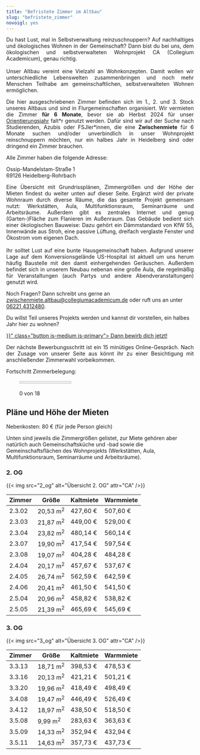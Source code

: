 ```yaml
---
title: "Befristete Zimmer im Altbau"
slug: "befristete_zimmer"
novoigl: yes
---
```


<p style="text-align:justify">
Du hast Lust, mal in Selbstverwaltung reinzuschnuppern? Auf nachhaltiges und ökologisches Wohnen in der Gemeinschaft?
Dann bist du bei uns, dem ökologischen und selbstverwalteten Wohnprojekt CA (Collegium Academicum), genau richtig.
<br><br>
Unser Altbau vereint eine Vielzahl an Wohnkonzepten. Damit wollen wir unterschiedliche Lebenswelten zusammenbringen und
noch mehr Menschen Teilhabe am gemeinschaftlichen, selbstverwalteten Wohnen ermöglichen.
</p>

<div class="color-block">
<p style="text-align:justify">
Die hier ausgeschriebenen Zimmer befinden sich im 1., 2. und 3. Stock unseres Altbaus und sind in Flurgemeinschaften organisiert.
Wir vermieten die Zimmer <b>für 6 Monate</b>, bevor sie ab Herbst 2024 für unser
<a href="/orientierungsjahr">Orientierungsjahr</a> falt*r genutzt werden.
Dafür sind wir auf der Suche nach Studierenden, Azubis oder FSJler*innen, die eine <b>Zwischenmiete</b> für 6 Monate suchen
und/oder unverbindlich in unser Wohnprojekt reinschnuppern möchten, nur ein halbes Jahr in Heidelberg sind oder
dringend ein Zimmer brauchen.
</p>
</div>

Alle Zimmer haben die folgende Adresse:

Ossip-Mandelstam-Straße 1 \
69126 Heidelberg-Rohrbach

<p style="text-align:justify">
Eine Übersicht mit Grundrissplänen, Zimmergrößen und der Höhe der Mieten findest du weiter unten auf dieser Seite.
Ergänzt wird der private Wohnraum durch diverse Räume, die das gesamte Projekt gemeinsam nutzt:
Werkstätten, Aula, Multifunktionsraum, Seminarräume und Arbeitsräume.
Außerdem gibt es zentrales Internet und genug (Garten-)Fläche zum Flanieren im Außenraum.
Das Gebäude bedient sich einer ökologischen Bauweise: Dazu gehört ein Dämmstandard von KfW 55, Innenwände aus Stroh,
eine passive Lüftung, dreifach verglaste Fenster und Ökostrom vom eigenen Dach.
<br><br>
Ihr solltet Lust auf eine bunte Hausgemeinschaft haben. Aufgrund unserer Lage auf dem Konversionsgelände US-Hospital ist
aktuell um uns herum häufig Baustelle mit den damit einhergehenden Geräuschen.
Außerdem befindet sich in unserem Neubau nebenan eine große Aula, die regelmäßig für Veranstaltungen
(auch Partys und andere Abendveranstaltungen) genutzt wird.
</p>

Noch Fragen? Dann schreibt uns gerne an zwischenmiete.altbau@collegiumacademicum.de oder ruft uns an unter <a href="tel:062214312480">06221 4312480</a>.

Du willst Teil unseres Projekts werden und kannst dir vorstellen, ein halbes Jahr hier zu wohnen?

</p>

<div class="buttons is-centered">
    <a href="{{< relref "/bewerbung_befristet" >}}" class="button is-medium is-primary">
        <span class="icon">
            <i class="icon-home"></i>
        </span>
        <span>Dann bewirb dich jetzt!</span>
    </a>
</div>

<p style="text-align:justify">
Der nächste Bewerbungsschritt ist ein 15 minütiges Online-Gespräch.
Nach der Zusage von unserer Seite aus könnt ihr zu einer Besichtigung mit anschließender Zimmerwahl vorbeikommen.
</p>

Fortschritt Zimmerbelegung:
<div style="width:86%; margin-left:7%; margin-bottom:0px; margin-top:0px">
<div class="progress-wrapperEinzug">
  <progress class="progress is-large is-primary" value="0" max="18"></progress>
  <p class="progress-value has-text-white" style="--progressing: 180;">0 von 18</p>
</div>
</div>

## Pläne und Höhe der Mieten

Nebenkosten: 80 € (für jede Person gleich)

Unten sind jeweils die Zimmergrößen gelistet, zur Miete gehören aber natürlich auch Gemeinschaftsküche und -bad
sowie die Gemeinschaftsflächen des Wohnprojekts (Werkstätten, Aula, Multifunktionsraum, Seminarräume und Arbeitsräume).

<!--### 1. OG

{{< img src="1_og" alt="Übersicht 1. OG" attr="CA" />}}
-->

### 2. OG

{{< img src="2_og" alt="Übersicht 2. OG" attr="CA" />}}

| Zimmer | Größe | Kaltmiete | Warmmiete |
|--------------------------|----------------|------------------|--------------------------------------|
|2.3.02|20,53 m<sup>2</sup>|427,60 €|507,60 €|
|2.3.03|21,87 m<sup>2</sup>|449,00 €|529,00 €|
|2.3.04|23,82 m<sup>2</sup>|480,14 €|560,14 €|
|2.3.07|19,90 m<sup>2</sup>|417,54 €|597,54 €|
|2.3.08|19,07 m<sup>2</sup>|404,28 €|484,28 €|
|2.4.04|20,17 m<sup>2</sup>|457,67 €|537,67 €|
|2.4.05|26,74 m<sup>2</sup>|562,59 €|642,59 €|
|2.4.06|20,41 m<sup>2</sup>|461,50 €|541,50 €|
|2.5.04|20,96 m<sup>2</sup>|458,82 €|538,82 €|
|2.5.05|21,39 m<sup>2</sup>|465,69 €|545,69 €|

### 3. OG

{{< img src="3_og" alt="Übersicht 3. OG" attr="CA" />}}

| Zimmer | Größe | Kaltmiete | Warmmiete |
|--------------------------|----------------|------------------|--------------------------------------|
|3.3.13|18,71 m<sup>2</sup>|398,53 €|478,53 €|
|3.3.16|20,13 m<sup>2</sup>|421,21 €|501,21 €|
|3.3.20|19,96 m<sup>2</sup>|418,49 €|498,49 €|
|3.4.08|19,47 m<sup>2</sup>|446,49 €|526,49 €|
|3.4.12|18,97 m<sup>2</sup>|438,50 €|518,50 €|
|3.5.08|9,99 m<sup>2</sup>|283,63 €|363,63 €|
|3.5.09|14,33 m<sup>2</sup>|352,94 €|432,94 €|
|3.5.11|14,63 m<sup>2</sup>|357,73 €|437,73 €|
